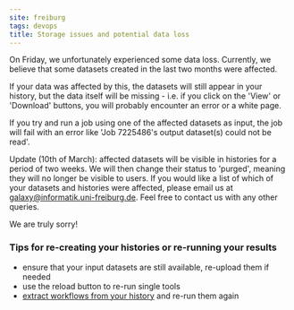 ```yaml
---
site: freiburg
tags: devops
title: Storage issues and potential data loss
---
```


On Friday, we unfortunately experienced some data loss. Currently, we believe that some datasets created in the last two months were affected.

If your data was affected by this, the datasets will still appear in your history, but the data itself will be missing - i.e. if you click on the 'View' or 'Download' buttons, you will probably encounter an error or a white page.

If you try and run a job using one of the affected datasets as input, the job will fail with an error like 'Job 7225486's output dataset(s) could not be read'.

Update (10th of March): affected datasets will be visible in histories for a period of two weeks. We will then change their status to 'purged', meaning they will no longer be visible to users. If you would like a list of which of your datasets and histories were affected, please email us at galaxy@informatik.uni-freiburg.de. Feel free to contact us with any other queries.

We are truly sorry!

### Tips for re-creating your histories or re-running your results

* ensure that your input datasets are still available, re-upload them if needed
* use the reload button to re-run single tools
* [extract workflows from your history](https://training.galaxyproject.org/training-material/topics/galaxy-ui/tutorials/history-to-workflow/tutorial.html) and re-run them again
